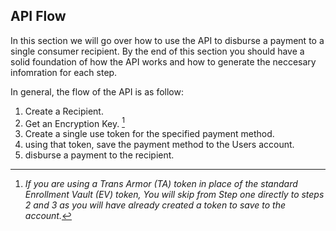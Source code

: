 ## API Flow

In this section we will go over how to use the API to disburse a payment to a single consumer recipient. By the end of this section you should have a solid foundation of how the API works and how to generate the neccesary infomration for each step.

In general, the flow of the API is as follow:
1. Create a Recipient. 
2. Get an Encryption Key. [^1]
3. Create a single use token for the specified payment method.
4. using that token, save the payment method to the Users account.
5. disburse a payment to the recipient.

[^1]: *If you are using a Trans Armor (TA) token in place of the standard Enrollment Vault (EV) token, You will skip from Step one directly to steps 2 and 3 as you will have already created a token to save to the account.*